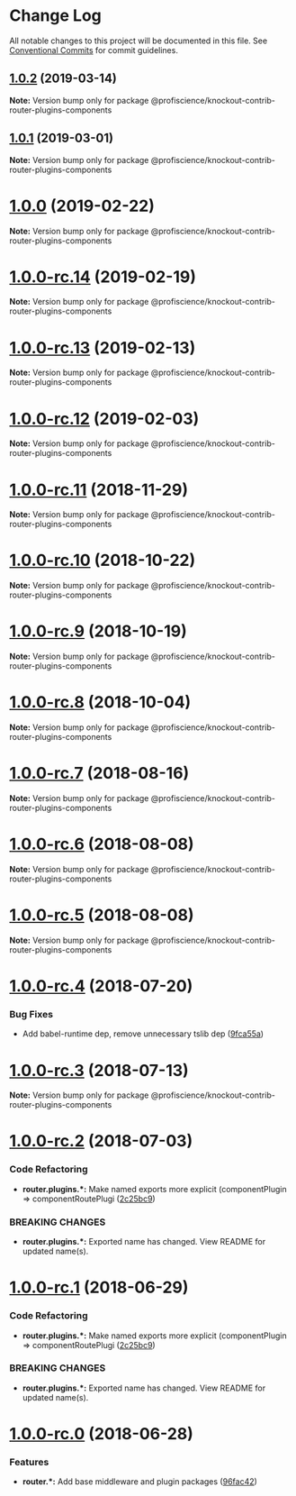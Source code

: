 # Change Log

All notable changes to this project will be documented in this file.
See [Conventional Commits](https://conventionalcommits.org) for commit guidelines.

## [1.0.2](https://github.com/Profiscience/knockout-contrib/compare/@profiscience/knockout-contrib-router-plugins-components@1.0.1...@profiscience/knockout-contrib-router-plugins-components@1.0.2) (2019-03-14)

**Note:** Version bump only for package @profiscience/knockout-contrib-router-plugins-components

## [1.0.1](https://github.com/Profiscience/knockout-contrib/compare/@profiscience/knockout-contrib-router-plugins-components@1.0.0...@profiscience/knockout-contrib-router-plugins-components@1.0.1) (2019-03-01)

**Note:** Version bump only for package @profiscience/knockout-contrib-router-plugins-components

# [1.0.0](https://github.com/Profiscience/knockout-contrib/compare/@profiscience/knockout-contrib-router-plugins-components@1.0.0-rc.14...@profiscience/knockout-contrib-router-plugins-components@1.0.0) (2019-02-22)

**Note:** Version bump only for package @profiscience/knockout-contrib-router-plugins-components

# [1.0.0-rc.14](https://github.com/Profiscience/knockout-contrib/compare/@profiscience/knockout-contrib-router-plugins-components@1.0.0-rc.13...@profiscience/knockout-contrib-router-plugins-components@1.0.0-rc.14) (2019-02-19)

**Note:** Version bump only for package @profiscience/knockout-contrib-router-plugins-components

# [1.0.0-rc.13](https://github.com/Profiscience/knockout-contrib/compare/@profiscience/knockout-contrib-router-plugins-components@1.0.0-rc.12...@profiscience/knockout-contrib-router-plugins-components@1.0.0-rc.13) (2019-02-13)

**Note:** Version bump only for package @profiscience/knockout-contrib-router-plugins-components

# [1.0.0-rc.12](https://github.com/Profiscience/knockout-contrib/compare/@profiscience/knockout-contrib-router-plugins-components@1.0.0-rc.11...@profiscience/knockout-contrib-router-plugins-components@1.0.0-rc.12) (2019-02-03)

**Note:** Version bump only for package @profiscience/knockout-contrib-router-plugins-components

# [1.0.0-rc.11](https://github.com/Profiscience/knockout-contrib/compare/@profiscience/knockout-contrib-router-plugins-components@1.0.0-rc.10...@profiscience/knockout-contrib-router-plugins-components@1.0.0-rc.11) (2018-11-29)

**Note:** Version bump only for package @profiscience/knockout-contrib-router-plugins-components

# [1.0.0-rc.10](https://github.com/Profiscience/knockout-contrib/compare/@profiscience/knockout-contrib-router-plugins-components@1.0.0-rc.9...@profiscience/knockout-contrib-router-plugins-components@1.0.0-rc.10) (2018-10-22)

**Note:** Version bump only for package @profiscience/knockout-contrib-router-plugins-components

# [1.0.0-rc.9](https://github.com/Profiscience/knockout-contrib/compare/@profiscience/knockout-contrib-router-plugins-components@1.0.0-rc.8...@profiscience/knockout-contrib-router-plugins-components@1.0.0-rc.9) (2018-10-19)

**Note:** Version bump only for package @profiscience/knockout-contrib-router-plugins-components

<a name="1.0.0-rc.8"></a>

# [1.0.0-rc.8](https://github.com/Profiscience/knockout-contrib/compare/@profiscience/knockout-contrib-router-plugins-components@1.0.0-rc.7...@profiscience/knockout-contrib-router-plugins-components@1.0.0-rc.8) (2018-10-04)

**Note:** Version bump only for package @profiscience/knockout-contrib-router-plugins-components

<a name="1.0.0-rc.7"></a>

# [1.0.0-rc.7](https://github.com/Profiscience/knockout-contrib/compare/@profiscience/knockout-contrib-router-plugins-components@1.0.0-rc.6...@profiscience/knockout-contrib-router-plugins-components@1.0.0-rc.7) (2018-08-16)

**Note:** Version bump only for package @profiscience/knockout-contrib-router-plugins-components

<a name="1.0.0-rc.6"></a>

# [1.0.0-rc.6](https://github.com/Profiscience/knockout-contrib/compare/@profiscience/knockout-contrib-router-plugins-components@1.0.0-rc.5...@profiscience/knockout-contrib-router-plugins-components@1.0.0-rc.6) (2018-08-08)

**Note:** Version bump only for package @profiscience/knockout-contrib-router-plugins-components

<a name="1.0.0-rc.5"></a>

# [1.0.0-rc.5](https://github.com/Profiscience/knockout-contrib/compare/@profiscience/knockout-contrib-router-plugins-components@1.0.0-rc.4...@profiscience/knockout-contrib-router-plugins-components@1.0.0-rc.5) (2018-08-08)

**Note:** Version bump only for package @profiscience/knockout-contrib-router-plugins-components

<a name="1.0.0-rc.4"></a>

# [1.0.0-rc.4](https://github.com/Profiscience/knockout-contrib/compare/@profiscience/knockout-contrib-router-plugins-components@1.0.0-rc.3...@profiscience/knockout-contrib-router-plugins-components@1.0.0-rc.4) (2018-07-20)

### Bug Fixes

- Add babel-runtime dep, remove unnecessary tslib dep ([9fca55a](https://github.com/Profiscience/knockout-contrib/commit/9fca55a))

<a name="1.0.0-rc.3"></a>

# [1.0.0-rc.3](https://github.com/Profiscience/knockout-contrib/compare/@profiscience/knockout-contrib-router-plugins-components@1.0.0-rc.2...@profiscience/knockout-contrib-router-plugins-components@1.0.0-rc.3) (2018-07-13)

**Note:** Version bump only for package @profiscience/knockout-contrib-router-plugins-components

<a name="1.0.0-rc.2"></a>

# [1.0.0-rc.2](https://github.com/Profiscience/knockout-contrib/compare/@profiscience/knockout-contrib-router-plugins-components@1.0.0-rc.0...@profiscience/knockout-contrib-router-plugins-components@1.0.0-rc.2) (2018-07-03)

### Code Refactoring

- **router.plugins.\*:** Make named exports more explicit (componentPlugin => componentRoutePlugi ([2c25bc9](https://github.com/Profiscience/knockout-contrib/commit/2c25bc9))

### BREAKING CHANGES

- **router.plugins.\*:** Exported name has changed. View README for updated name(s).

<a name="1.0.0-rc.1"></a>

# [1.0.0-rc.1](https://github.com/Profiscience/knockout-contrib/compare/@profiscience/knockout-contrib-router-plugins-components@1.0.0-rc.0...@profiscience/knockout-contrib-router-plugins-components@1.0.0-rc.1) (2018-06-29)

### Code Refactoring

- **router.plugins.\*:** Make named exports more explicit (componentPlugin => componentRoutePlugi ([2c25bc9](https://github.com/Profiscience/knockout-contrib/commit/2c25bc9))

### BREAKING CHANGES

- **router.plugins.\*:** Exported name has changed. View README for updated name(s).

<a name="1.0.0-rc.0"></a>

# [1.0.0-rc.0](https://github.com/Profiscience/knockout-contrib/compare/@profiscience/knockout-contrib-router-plugins-components@1.0.0-alpha.10...@profiscience/knockout-contrib-router-plugins-components@1.0.0-rc.0) (2018-06-28)

### Features

- **router.\*:** Add base middleware and plugin packages ([96fac42](https://github.com/Profiscience/knockout-contrib/commit/96fac42))
